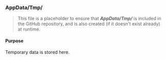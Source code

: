 ﻿### AppData/Tmp/
> This file is a placeholder to ensure that ***AppData/Tmp/*** is included in the GitHub repository, and is also
created (if it doesn't exist already) at runtime.

#### Purpose
Temporary data is stored here.